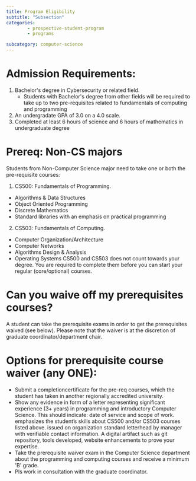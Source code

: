 ```yaml
---
title: Program Eligibility
subtitle: "Subsection"
categories: 
        - prospective-student-program
        - programs

subcategory: computer-science
---
```

# Admission Requirements:
1. Bachelor's degree in Cybersecurity or related field. 
    - Students with Bachelor's degree from other fields will be required to take up to two pre-requisites related to fundamentals of computing and programming 
2. An undergradate GPA of 3.0 on a 4.0 scale. 
3. Completed at least 6 hours of science and 6 hours of mathematics in undergraduate degree 

# Prereq: Non-CS majors 
Students from Non-Computer Science major need to take one or both the pre-requisite courses:
1. CS500: Fundamentals of Programming.
- Algorithms & Data Structures
- Object Oriented Programming
- Discrete Mathematics
- Standard libraries with an emphasis on practical programming
2. CS503: Fundamentals of Computing.
- Computer Organization/Architecture
- Computer Networks
- Algorithms Design & Analysis
- Operating Systems
CS500 and CS503 does not count towards your degree. You are required to complete them before you can start your regular (core/optional) courses.

# Can you waive off my prerequisites courses?
A student can take the prerequisite exams in order to get the prerequisites waived (see below). Please note that the waiver is at the discretion of graduate coordinator/department chair. 

# Options for prerequisite course waiver (any ONE):
- Submit a completioncertificate for the pre-req courses, which the student has taken in another regionally accredited university.
- Show any evidence in form of a letter representing significant experience (3+ years) in programming and introductory Computer Science. This should indicate:
date of service and scope of work.
emphasizes the student’s skills about CS500 and/or CS503 courses listed above.
issued on organization standard letterhead by manager with verifiable contact information.
A digital artifact such as git repository, tools developed, website enhancements to prove your expertise. 
- Take the prerequisite waiver exam in the Computer Science department about the programming and computing courses and receive a minimum 'B' grade.
- Pls work in consultation with the graduate coordinator. 

